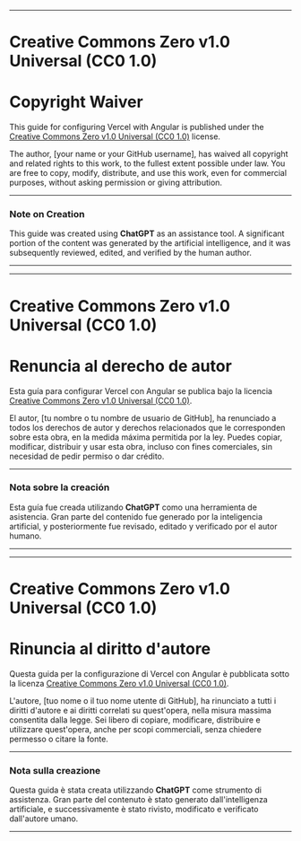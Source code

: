 
---
# Creative Commons Zero v1.0 Universal (CC0 1.0)
# Copyright Waiver

This guide for configuring Vercel with Angular is published under the [Creative Commons Zero v1.0 Universal (CC0 1.0)](https://creativecommons.org/publicdomain/zero/1.0/) license.

The author, [your name or your GitHub username], has waived all copyright and related rights to this work, to the fullest extent possible under law. You are free to copy, modify, distribute, and use this work, even for commercial purposes, without asking permission or giving attribution.

---

### Note on Creation

This guide was created using **ChatGPT** as an assistance tool. A significant portion of the content was generated by the artificial intelligence, and it was subsequently reviewed, edited, and verified by the human author.

---

---
# Creative Commons Zero v1.0 Universal (CC0 1.0)
# Renuncia al derecho de autor

Esta guía para configurar Vercel con Angular se publica bajo la licencia [Creative Commons Zero v1.0 Universal (CC0 1.0)](https://creativecommons.org/publicdomain/zero/1.0/).

El autor, [tu nombre o tu nombre de usuario de GitHub], ha renunciado a todos los derechos de autor y derechos relacionados que le corresponden sobre esta obra, en la medida máxima permitida por la ley. Puedes copiar, modificar, distribuir y usar esta obra, incluso con fines comerciales, sin necesidad de pedir permiso o dar crédito.

---

### Nota sobre la creación

Esta guía fue creada utilizando **ChatGPT** como una herramienta de asistencia. Gran parte del contenido fue generado por la inteligencia artificial, y posteriormente fue revisado, editado y verificado por el autor humano.

---

---
# Creative Commons Zero v1.0 Universal (CC0 1.0)
# Rinuncia al diritto d'autore

Questa guida per la configurazione di Vercel con Angular è pubblicata sotto la licenza [Creative Commons Zero v1.0 Universal (CC0 1.0)](https://creativecommons.org/publicdomain/zero/1.0/).

L'autore, [tuo nome o il tuo nome utente di GitHub], ha rinunciato a tutti i diritti d'autore e ai diritti correlati su quest'opera, nella misura massima consentita dalla legge. Sei libero di copiare, modificare, distribuire e utilizzare quest'opera, anche per scopi commerciali, senza chiedere permesso o citare la fonte.

---

### Nota sulla creazione

Questa guida è stata creata utilizzando **ChatGPT** come strumento di assistenza. Gran parte del contenuto è stato generato dall'intelligenza artificiale, e successivamente è stato rivisto, modificato e verificato dall'autore umano.

---
